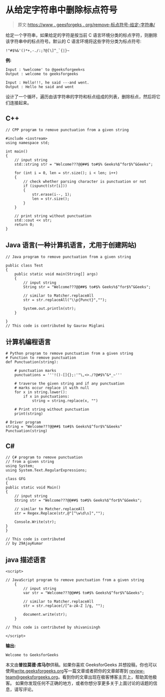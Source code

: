 # 从给定字符串中删除标点符号

> 原文:[https://www . geesforgeks . org/remove-标点符号-给定-字符串/](https://www.geeksforgeeks.org/removing-punctuations-given-string/)

给定一个字符串，如果给定的字符是按当前 C 语言环境分类的标点字符，则删除该字符串中的标点符号。默认的 C 语言环境将这些字符分类为标点符号:

```
!"#$%&'()*+,-./:;?@[\]^_`{|}~ 
```

**例:**

```
Input : %welcome' to @geeksforgeek<s
Output : welcome to geeksforgeeks

Input : Hello!!!, he said ---and went.
Output : Hello he said and went
```

设计了一个循环，遍历由该字符串的字符和标点组成的列表，删除标点，然后将它们连接起来。

## C++

```
// CPP program to remove punctuation from a given string

#include <iostream>
using namespace std;

int main()
{
    // input string
    std::string str = "Welcome???@@##$ to#$% Geeks%$^for$%^&Geeks";

    for (int i = 0, len = str.size(); i < len; i++)
    {
        // check whether parsing character is punctuation or not
        if (ispunct(str[i]))
        {
            str.erase(i--, 1);
            len = str.size();
        }
    }

    // print string without punctuation
    std::cout << str;
    return 0;
}
```

## Java 语言(一种计算机语言，尤用于创建网站)

```
// Java program to remove punctuation from a given string

public class Test
{
    public static void main(String[] args)
    {
        // input string
        String str = "Welcome???@@##$ to#$% Geeks%$^for$%^&Geeks";

        // similar to Matcher.replaceAll
        str = str.replaceAll("\\p{Punct}","");

        System.out.println(str);
    }

}
// This code is contributed by Gaurav Miglani
```

## 计算机编程语言

```
# Python program to remove punctuation from a given string
# Function to remove punctuation
def Punctuation(string):

    # punctuation marks
    punctuations = '''!()-[]{};:'"\,<>./?@#$%^&*_~'''

    # traverse the given string and if any punctuation
    # marks occur replace it with null
    for x in string.lower():
        if x in punctuations:
            string = string.replace(x, "")

    # Print string without punctuation
    print(string)

# Driver program
string = "Welcome???@@##$ to#$% Geeks%$^for$%^&Geeks"
Punctuation(string)
```

## C#

```
// C# program to remove punctuation
// from a given string
using System;
using System.Text.RegularExpressions;                

class GFG
{
public static void Main()
{
    // input string
    String str = "Welcome???@@##$ to#$% Geeks%$^for$%^&Geeks";

    // similar to Matcher.replaceAll
    str = Regex.Replace(str,@"[^\w\d\s]","");

    Console.Write(str);
}
}

// This code is contributed
// by 29AjayKumar
```

## java 描述语言

```
<script>

// JavaScript program to remove punctuation from a given string
    {
        // input string
        var str = "Welcome???@@##$ to#$% Geeks%$^for$%^&Geeks";

        // similar to Matcher.replaceAll
        str = str.replace(/[^a-zA-Z ]/g, "");

        document.write(str);
    }

// This code is contributed by shivanisingh

</script>
```

**输出:**

```
Welcome to GeeksforGeeks
```

本文由**普拉莫德·库马尔**供稿。如果你喜欢 GeeksforGeeks 并想投稿，你也可以使用[write.geeksforgeeks.org](https://write.geeksforgeeks.org)写一篇文章或者把你的文章邮寄到 review-team@geeksforgeeks.org。看到你的文章出现在极客博客主页上，帮助其他极客。
如果你发现任何不正确的地方，或者你想分享更多关于上面讨论的话题的信息，请写评论。